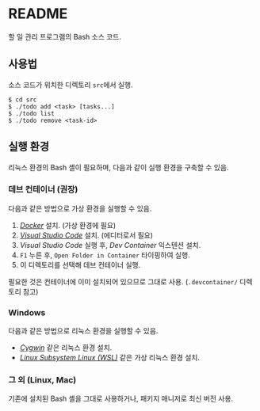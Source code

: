 # README

할 일 관리 프로그램의 Bash 소스 코드.

## 사용법

소스 코드가 위치한 디렉토리 `src`에서 실행.

```shellsession
$ cd src
$ ./todo add <task> [tasks...]
$ ./todo list
$ ./todo remove <task-id>
```

## 실행 환경

리눅스 환경의 Bash 셸이 필요하며, 다음과 같이 실행 환경을 구축할 수 있음.

### 데브 컨테이너 (권장)

다음과 같은 방법으로 가상 환경을 실행할 수 있음.

1. [*Docker*][docker] 설치. (가상 환경에 필요)
1. [*Visual Studio Code*][vscode] 설치. (에디터로서 필요)
1. *Visual Studio Code* 실행 후, *Dev Container* 익스텐션 설치.
1. `F1` 누른 후, `Open Folder in Container` 타이핑하여 실행.
1. 이 디렉토리를 선택해 데브 컨테이너 실행.

[vscode]: https://code.visualstudio.com
[docker]: https://www.docker.com

필요한 것은 컨테이너에 이미 설치되어 있으므로 그대로 사용. (`.devcontainer/` 디렉토리 참고)

### Windows

다음과 같은 방법으로 리눅스 환경을 실행할 수 있음.

- [*Cygwin*][cygwin] 같은 리눅스 환경 설치.
- [*Linux Subsystem Linux (WSL)*][wsl] 같은 가상 리눅스 환경 설치.

[cygwin]: https://cygwin.com
[wsl]: https://learn.microsoft.com/ko-kr/windows/wsl/install

### 그 외 (Linux, Mac)

기존에 설치된 Bash 셸을 그대로 사용하거나, 패키지 매니저로 최신 버전 사용.
